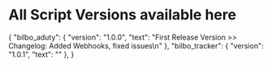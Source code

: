 # All Script Versions available here

{
  "bilbo_aduty": {
    "version": "1.0.0",
    "text": "First Release Version >> Changelog: Added Webhooks, fixed issues\n"
  },
    "bilbo_tracker": {
    "version": "1.0.1",
    "text": ""
  },
}
